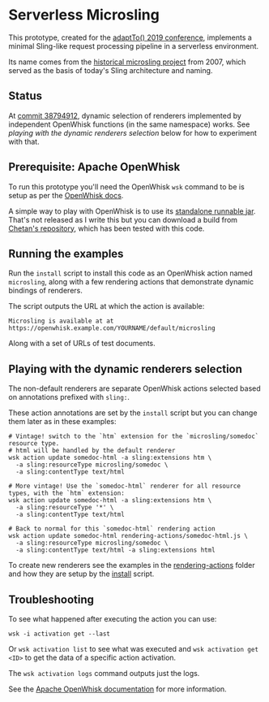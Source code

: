 Serverless Microsling
===

This prototype, created for the [adaptTo() 2019 conference](https://adapt.to/2019/en/schedule/sling-and-serverless-best-friends-forever.html), implements a minimal Sling-like request processing pipeline in a serverless environment.

Its name comes from the [historical microsling project](https://grep.codeconsult.ch/2007/10/12/microsling-yet-another-cool-web-applications-framework/) from 2007, which served as the basis of today's Sling architecture and naming.

Status
----
At [commit 38794912](https://github.com/apache/sling-whiteboard/commit/387949128e32557aac796da4543346e73288f49c), dynamic selection of renderers
implemented by independent OpenWhisk functions (in the same namespace) works. See _playing with the dynamic renderers selection_ below for how to experiment with that.

Prerequisite: Apache OpenWhisk
---
To run this prototype you'll need the OpenWhisk `wsk` command to be is setup as per 
the [OpenWhisk docs](openwhisk.apache.org).

A simple way to play with OpenWhisk is to use its [standalone runnable jar](https://github.com/apache/incubator-openwhisk/pull/4516). That's not released as I write
this but you can download a build from [Chetan's repository](https://github.com/chetanmeh/incubator-openwhisk/releases/tag/v0.10), which has been tested with this code.

Running the examples
---
Run the `install` script to install this code as an OpenWhisk action named `microsling`, along with a 
few rendering actions that demonstrate dynamic bindings of renderers.

The script outputs the URL at which the action is available:

    Microsling is available at at https://openwhisk.example.com/YOURNAME/default/microsling

Along with a set of URLs of test documents.

Playing with the dynamic renderers selection
---
The non-default renderers are separate OpenWhisk actions selected based on annotations prefixed
with `sling:`.

These action annotations are set by the `install` script but you can change them later as in these examples:

    # Vintage! switch to the `htm` extension for the `microsling/somedoc` resource type.
    # html will be handled by the default renderer
    wsk action update somedoc-html -a sling:extensions htm \
      -a sling:resourceType microsling/somedoc \
      -a sling:contentType text/html

    # More vintage! Use the `somedoc-html` renderer for all resource types, with the `htm` extension:
    wsk action update somedoc-html -a sling:extensions htm \
      -a sling:resourceType '*' \
      -a sling:contentType text/html

    # Back to normal for this `somedoc-html` rendering action
    wsk action update somedoc-html rendering-actions/somedoc-html.js \
      -a sling:resourceType microsling/somedoc \
      -a sling:contentType text/html -a sling:extensions html

To create new renderers see the examples in the [rendering-actions](.rendering-actions/) folder and how
they are setup by the [install](./install) script.

Troubleshooting
---
To see what happened after executing the action you can use:

    wsk -i activation get --last

Or `wsk activation list` to see what was executed and `wsk activation get <ID>` to get the 
data of a specific action activation.

The `wsk activation logs` command outputs just the logs.

See the [Apache OpenWhisk documentation](http://openwhisk.apache.org/) for more information.